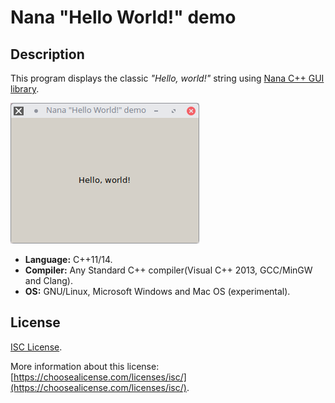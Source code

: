 # Nana "Hello World!" demo

## Description

This program displays the classic _"Hello, world!"_ string using [Nana C++ GUI library](http://nanapro.org/en-us/).

![](doc/img/nana-hello_world.png)

+ **Language:** C++11/14.
+ **Compiler:** Any Standard C++ compiler(Visual C++ 2013, GCC/MinGW and Clang).
+ **OS:** GNU/Linux, Microsoft Windows and Mac OS (experimental).

## License

[ISC License](https://opensource.org/licenses/ISC).

More information about this license: [https://choosealicense.com/licenses/isc/](https://choosealicense.com/licenses/isc/).
